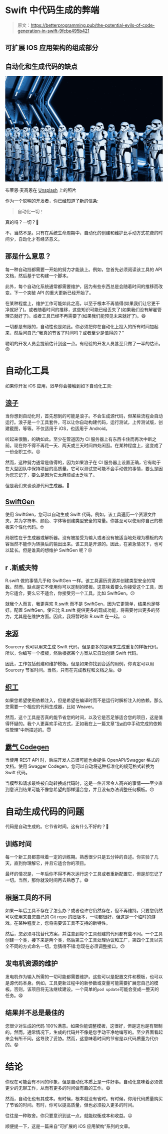 # Swift 中代码生成的弊端

> 原文：<https://betterprogramming.pub/the-potential-evils-of-code-generation-in-swift-9fcbe495b421>

## 可扩展 IOS 应用架构的组成部分

## 自动化和生成代码的缺点

![](img/f4aab5bd34f19fefb3ef2f8896537f22.png)

布莱恩·麦高恩在 [Unsplash](https://unsplash.com/s/photos/evil?utm_source=unsplash&utm_medium=referral&utm_content=creditCopyText) 上的照片

作为一个聪明的开发者，你已经知道了新的信条:

> 自动化一切！

真的吗？一切？🤨

不，当然不是。只有在系统生命周期中，自动化的创建和维护比手动方式花费的时间少，自动化才有经济意义。

## 那是什么意思？

每一种自动挡都需要一开始的努力才能装上。例如，您首先必须阅读该工具的 API 文档，然后基于它构建一个脚本。

此外，每个自动化系统通常都需要维护，因为有些东西总是会随着时间的推移而改变。下一个突破 API 的重大更新已经开始了。

在某种程度上，维护工作可能如此之高，以至于根本不再值得(如果我们让它更干净就好了)。或者随着时间的推移，这些知识可能已经丢失了(如果我们没有解雇管理员就好了)。或者工具已经不再需要了(如果我们能预见未来就好了)。😄

一切都是有限的，自动性也是如此。你必须把你在自动化上投入的所有时间加起来，然后问自己:“我真的节省了时间吗？或者至少是值得的？”

聪明的开发人员会提前估计到这一点。有经验的开发人员甚至只做了一半的估计。😜

# 自动化工具

如果你开发 iOS 应用，迟早你会接触到如下自动化工具:

## [浪子](https://fastlane.tools)

当你想到自动化时，首先想到的可能是浪子。不会生成源代码，但某些流程会自动运行。浪子是一个工具套件，可以让你自动构建代码，运行测试，上传测试版，创建截图，等等。不仅适用于 iOS，也适用于 Android。

听起来很酷，的确如此。至少在管道因为 CI 服务器上有东西卡住而再次中断之前。现在你不得不再花一天、两天或三天时间四处闲逛。在某种程度上，这变成了一份全职工作。😉

然而，这种努力通常是值得的，因为如果浪子在 CI 服务器上设置正确，它有助于在大型团队中保持项目的高质量。它可以测试您可能不会手动做的事情，要么是因为您忘记了，要么是因为它太麻烦或太乏味了。

但是我们来谈谈源代码生成器。🧐

## [SwiftGen](https://github.com/SwiftGen/SwiftGen)

使用 SwiftGen，您可以自动生成 Swift 代码。例如，该工具遍历一个资源文件夹，并为字符串、颜色、字体等创建类型安全的常量。你甚至可以使用你自己的模板来个性化代码。🤓

局限性在于生成器或解析器。没有被接受为输入或者没有被适当地处理为模板的内容当然不能作为转换后的输出出来。该工具是开源的。因此，在紧急情况下，也可以延长。但是谁真的想维护 SwiftGen 呢？😖

## r .斯威夫特

R.swift 做的事情几乎和 SwiftGen 一样。该工具遍历资源并创建类型安全的常数。然而，缺点是它不使用你可以定制的模板。这意味着要么你接受这个工具，因为它适合，要么它不适合，你接受另一个工具，比如 SwiftGen。😕

就我个人而言，我更喜欢 R.swift 而不是 SwiftGen，因为它更简单，结果也足够好。配置 SwiftGen，使它比 R.swift 提供更多的现成功能，将需要付出更多的努力，尤其是在维护方面。因此，我将暂时和 R.swift 在一起。☺️

## [来源](https://github.com/krzysztofzablocki/Sourcery)

Sourcery 也可以用来生成 Swift 代码，但是更多的是用来生成重复的样板代码。所以，你编写一个模板，然后根据某个方案从它自动创建 Swift 代码。

因此，工作包括创建和维护模板。但是如果你找到合适的用例，你肯定可以用 Sourcery 节省时间。当然，只有在完成教程和文档之后。😅

## [织工](https://github.com/scribd/Weaver)

如果您希望使用依赖注入，但是希望在编译时而不是运行时解析注入的依赖，那么您需要一个相应的代码生成器，比如 Weaver。

然而，这个工具是否真的能节省您的时间，以及它是否足够适合您的项目，这是值得怀疑的。我个人更喜欢手动方式，正如我在上一篇文章“[Swift](https://medium.com/better-programming/dependency-management-done-manually-in-swift-ee0f8f2dfbe3)中手动完成的依赖性管理”中所描述的。😇

## [霸气 Codegen](https://github.com/swagger-api/swagger-codegen)

当使用 REST API 时，后端开发人员很可能也会提供 OpenAPI/Swagger 格式的文档。使用 Swagger Codegen，您可以自动将这种标准化的规范格式转换为 Swift 代码。

当模型和请求最终被自动转换成代码时，这是一件非常令人高兴的事情——至少直到意识到结果可能不像您希望的那样适合您，并且没有办法调整任何模板。😞

# 自动生成代码的问题

代码是自动生成的。它节省时间。这有什么不好的？🤨

## 训练时间

每一个新工具都意味着一定的训练期。熟悉很少只是五分钟的自述。你实验了几天，直到你理解它，并且它适合你的项目。

最坏的情况是，一年后你不得不再次运行这个工具或者重新配置它，但是却忘记了一切。当然，那你就没时间再去熟悉了。😅

## 根据工具的不同

如果一年后工具不存在了怎么办？或者也许它仍然存在，但不再维持。只要您仍然可以使用来自您自己的 Git repo 的旧版本，一切都很好，但这是一个临时的游戏。在某种程度上，您将需要该工具不支持的新特性。

然后，您必须寻找替代方案，并注意到每个工具创建的代码都有些不同。一个工具创建一个类，接下来是两个类，然后第三个工具处理协议和工厂，第四个工具以完全不同的方式命名一切。您猜得不错:您现在必须调整接口。😕

## 发电机资源的维护

发电机作为输入所需的一切可能都需要维护。这些可以是配置文件和模板，也可以是源代码本身。例如，工具更新过程中的新参数或变量可能需要扩展您自己的模板。否则，该项目将无法继续建设。一个简单的`pod update`可能会变成一整天的任务。😩

## 结果并不总是最佳的

您很少对生成的代码 100%满意。如果你能调整模板，这很好，但是这也是有限制的。然而，通常情况下，生成的代码并不像是您手动干净地编写的。至少界面看起来会有所不同。这导致了妥协。然而，这意味着时间的节省是以代码质量为代价的。😟

# 结论

你现在可能会有不同的印象，但是自动化本质上是一件好事。自动化意味着必须做更少的无聊工作，从而有更多的时间做有趣的工作。😄

然而，自动化也有其成本。有时候，根本就没有省时。有时候，你用代码质量购买了节省的时间。有时，你可以提高质量，但也必须投入更多的时间。

往往是一种取舍。你只要意识到这一点，就能权衡成本和收益。😜

顺便提一下，这是一篇来自“可扩展的 iOS 应用架构”系列的文章。
